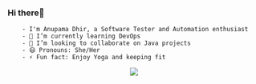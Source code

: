 ### Hi there👋

        - I'm Anupama Dhir, a Software Tester and Automation enthusiast
        - 🌱 I’m currently learning DevOps
        - 👯 I’m looking to collaborate on Java projects
        - 😄 Pronouns: She/Her
        - ⚡ Fun fact: Enjoy Yoga and keeping fit
        

<!--
**anupamadh/anupamadh** is a ✨ _special_ ✨ repository because its `README.md` (this file) appears on your GitHub profile.

Here are some ideas to get you started:

- 🔭 I’m currently working on ...
- 🌱 I’m currently learning ...
- 👯 I’m looking to collaborate on ...
- 🤔 I’m looking for help with ...
- 💬 Ask me about ...
- 📫 How to reach me: ...
- 😄 Pronouns: ...
- ⚡ Fun fact: ...
-->
<p align="center">
 <img src="https://github-readme-stats.vercel.app/api?username=anupamadh&show_icons=true&theme=tokyonight&count_private=true" />
</p>
